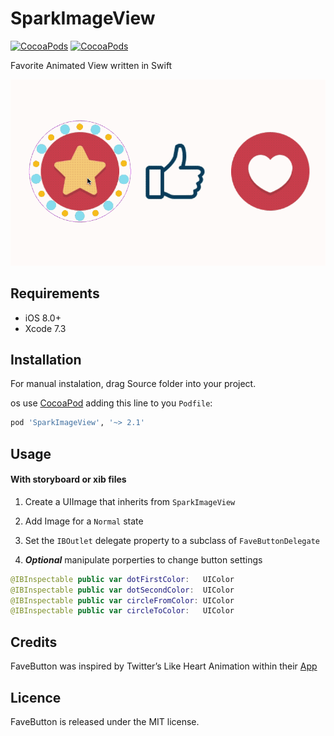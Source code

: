 # SparkImageView

[![CocoaPods](https://img.shields.io/cocoapods/p/SparkImageView.svg)](https://cocoapods.org/pods/SparkImageView)
[![CocoaPods](https://img.shields.io/cocoapods/v/SparkImageView.svg)](http://cocoapods.org/pods/SparkImageView)

Favorite Animated View written in Swift

![preview](https://github.com/alexsteinerde/Spark-ImageView/blob/master/SparkImageView.gif)


## Requirements

- iOS 8.0+
- Xcode 7.3

## Installation

For manual instalation, drag Source folder into your project.

os use [CocoaPod](https://cocoapods.org) adding this line to you `Podfile`:

```ruby
pod 'SparkImageView', '~> 2.1'
```

## Usage

#### With storyboard or xib files

1) Create a UIImage that inherits from `SparkImageView`

2) Add Image for a `Normal` state

3) Set the `IBOutlet` delegate property to a subclass of `FaveButtonDelegate`

4) ___Optional___ manipulate porperties to change button settings

```swift
@IBInspectable public var dotFirstColor:   UIColor
@IBInspectable public var dotSecondColor:  UIColor
@IBInspectable public var circleFromColor: UIColor
@IBInspectable public var circleToColor:   UIColor
```

## Credits

FaveButton was inspired by Twitter’s Like Heart Animation within their [App](https://itunes.apple.com/us/app/twitter/id333903271)


## Licence

FaveButton is released under the MIT license.











